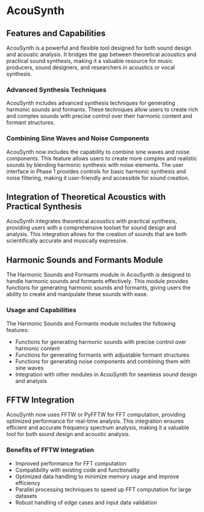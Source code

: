 # AcouSynth

## Features and Capabilities

AcouSynth is a powerful and flexible tool designed for both sound design and acoustic analysis. It bridges the gap between theoretical acoustics and practical sound synthesis, making it a valuable resource for music producers, sound designers, and researchers in acoustics or vocal synthesis.

### Advanced Synthesis Techniques

AcouSynth includes advanced synthesis techniques for generating harmonic sounds and formants. These techniques allow users to create rich and complex sounds with precise control over their harmonic content and formant structures.

### Combining Sine Waves and Noise Components

AcouSynth now includes the capability to combine sine waves and noise components. This feature allows users to create more complex and realistic sounds by blending harmonic synthesis with noise elements. The user interface in Phase 1 provides controls for basic harmonic synthesis and noise filtering, making it user-friendly and accessible for sound creation.

## Integration of Theoretical Acoustics with Practical Synthesis

AcouSynth integrates theoretical acoustics with practical synthesis, providing users with a comprehensive toolset for sound design and analysis. This integration allows for the creation of sounds that are both scientifically accurate and musically expressive.

## Harmonic Sounds and Formants Module

The Harmonic Sounds and Formants module in AcouSynth is designed to handle harmonic sounds and formants effectively. This module provides functions for generating harmonic sounds and formants, giving users the ability to create and manipulate these sounds with ease.

### Usage and Capabilities

The Harmonic Sounds and Formants module includes the following features:
- Functions for generating harmonic sounds with precise control over harmonic content
- Functions for generating formants with adjustable formant structures
- Functions for generating noise components and combining them with sine waves
- Integration with other modules in AcouSynth for seamless sound design and analysis

## FFTW Integration

AcouSynth now uses FFTW or PyFFTW for FFT computation, providing optimized performance for real-time analysis. This integration ensures efficient and accurate frequency spectrum analysis, making it a valuable tool for both sound design and acoustic analysis.

### Benefits of FFTW Integration

- Improved performance for FFT computation
- Compatibility with existing code and functionality
- Optimized data handling to minimize memory usage and improve efficiency
- Parallel processing techniques to speed up FFT computation for large datasets
- Robust handling of edge cases and input data validation

